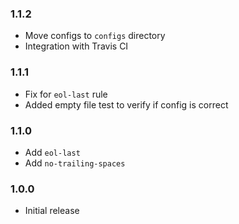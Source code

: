 ### 1.1.2

- Move configs to `configs` directory
- Integration with Travis CI

### 1.1.1

- Fix for `eol-last` rule
- Added empty file test to verify if config is correct

### 1.1.0

- Add `eol-last`
- Add `no-trailing-spaces`

### 1.0.0

- Initial release
